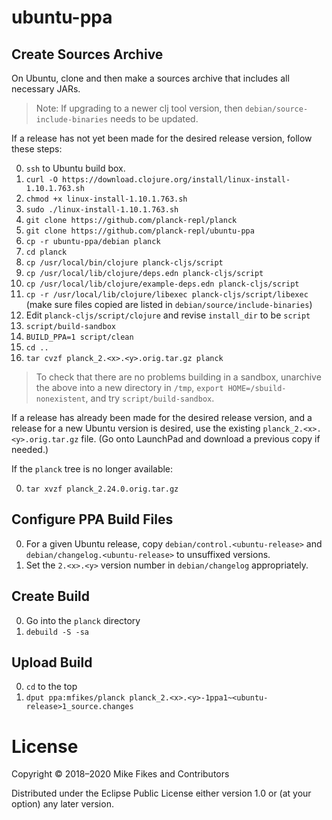 # ubuntu-ppa

## Create Sources Archive

On Ubuntu, clone and then make a sources archive that includes all necessary JARs.

> Note: If upgrading to a newer clj tool version, then `debian/source-include-binaries` needs to be updated.

If a release has not yet been made for the desired release version, follow these steps:

0. `ssh` to Ubuntu build box.
0. `curl -O https://download.clojure.org/install/linux-install-1.10.1.763.sh`
0. `chmod +x linux-install-1.10.1.763.sh`
0. `sudo ./linux-install-1.10.1.763.sh`
0. `git clone https://github.com/planck-repl/planck`
0. `git clone https://github.com/planck-repl/ubuntu-ppa`
0. `cp -r ubuntu-ppa/debian planck`
0. `cd planck`
0. `cp /usr/local/bin/clojure planck-cljs/script`
0. `cp /usr/local/lib/clojure/deps.edn planck-cljs/script`
0. `cp /usr/local/lib/clojure/example-deps.edn planck-cljs/script`
0. `cp -r /usr/local/lib/clojure/libexec planck-cljs/script/libexec` (make sure files copied are listed in `debian/source/include-binaries`)
0. Edit `planck-cljs/script/clojure` and revise `install_dir` to be `script`
0. `script/build-sandbox`
0. `BUILD_PPA=1 script/clean`
0. `cd ..`
0. `tar cvzf planck_2.<x>.<y>.orig.tar.gz planck`

> To check that there are no problems building in a sandbox, unarchive the above into a new directory in `/tmp`, `export HOME=/sbuild-nonexistent`, and try `script/build-sandbox`.

If a release has already been made for the desired release version, and a release for a new Ubuntu version is desired, use the existing `planck_2.<x>.<y>.orig.tar.gz` file. (Go onto LaunchPad and download a previous copy if needed.)

If the `planck` tree is no longer available:

0. `tar xvzf planck_2.24.0.orig.tar.gz`

## Configure PPA Build Files

0. For a given Ubuntu release, copy `debian/control.<ubuntu-release>` and `debian/changelog.<ubuntu-release>` to unsuffixed versions.
0. Set the `2.<x>.<y>` version number in `debian/changelog` appropriately.

## Create Build

0. Go into the `planck` directory
0. `debuild -S -sa`

## Upload Build

0. `cd` to the top
0. `dput ppa:mfikes/planck planck_2.<x>.<y>-1ppa1~<ubuntu-release>1_source.changes`

# License

Copyright © 2018–2020 Mike Fikes and Contributors

Distributed under the Eclipse Public License either version 1.0 or (at your option) any later version.
